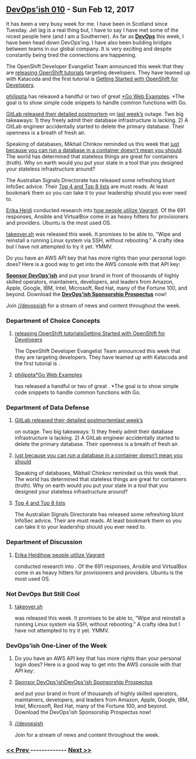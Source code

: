 ## [DevOps'ish 010](https://devopsish.com/010) - Sun Feb 12, 2017

It has been a very busy week for me. I have been in Scotland since Tuesday. Jet lag is a real thing but, I have to say I have met some of the nicest people here (and I am a Southerner). As far as <a href="https://devopsish.com/"><strong>DevOps</strong></a> this week, I have been head down DevOps’ing. I have also been building bridges between teams in our global company. It is very exciting and despite constantly being tired the connections are happening.

The OpenShift Developer Evangelist Team announced this week that they are <a href="https://blog.openshift.com/announcing-easy-interactive-openshift-tutorials-developers/">releasing OpenShift tutorials</a> targeting developers. They have teamed up with Katacoda and the first tutorial is <a href="https://openshift.katacoda.com/introduction/getting-started/">Getting Started with OpenShift for Developers</a>.

<a href="https://github.com/philippta">philippta</a> has released a handful or two of great <a href="https://gowebexamples.github.io/">*Go Web Examples</a>. *The goal is to show simple code snippets to handle common functions with Go.

<a href="https://about.gitlab.com/2017/02/10/postmortem-of-database-outage-of-january-31/">GitLab released their detailed postmortem</a> on <a href="../009/">last week’s</a> outage. Two big takeaways: 1) they freely admit their database infrastructure is lacking. 2) A GitLab engineer accidentally started to delete the primary database. Their openness is a breath of fresh air.

Speaking of databases, Mikhail Chinkov reminded us this week that <a href="https://myopsblog.wordpress.com/2017/02/06/why-databases-is-not-for-containers/">just because you can run a database in a container doesn’t mean you should</a>. The world has determined that stateless things are great for containers (truth). Why on earth would you put your state in a tool that you designed your stateless infrastructure around?

The Australian Signals Directorate has released some refreshing blunt InfoSec advice. Their <a href="http://www.asd.gov.au/infosec/mitigationstrategies.htm">Top 4 and Top 8 lists</a> are must reads. At least bookmark them so you can take it to your leadership should you ever need to.

<a href="http://erikaheidi.com/">Erika Heidi</a> conducted research into <a href="http://erikaheidi.com/blog/vagrant-usage-research-2017">how people utilize Vagrant</a>. Of the 691 responses, Ansible and VirtualBox come in as heavy hitters for provisioners and providers. Ubuntu is the most used OS.

<a href="https://github.com/marcan/takeover.sh">takeover.sh</a> was released this week. It promises to be able to, “Wipe and reinstall a running Linux system via SSH, without rebooting.” A crafty idea but I have not attempted to try it yet. YMMV.

Do you have an AWS API key that has more rights than your personal login does? Here is a good way to get into the AWS console with that API key:

<a href="https://devopsish.com/sponsor/" title="Sponsor DevOps&#39;ish"><strong>Sponsor DevOps&#39;ish</strong></a> and put your brand in front of thousands of highly skilled operators, maintainers, developers, and leaders from Amazon, Apple, Google, IBM, Intel, Microsoft, Red Hat, many of the Fortune 100, and beyond. Download the <strong><a href="https://devopsi.sh/prospectus">DevOps&#39;ish Sponsorship Prospectus</a></strong> now!

Join <a href="https://www.reddit.com/r/devopsish/">/<span class="fa fa-reddit-alien fa-sm" aria-hidden="true"></span>/devopsish</a> for a stream of news and content throughout the week.

### Department of Choice Concepts

1. [releasing OpenShift tutorialsGetting Started with OpenShift for Developers](https://blog.openshift.com/announcing-easy-interactive-openshift-tutorials-developers/)

    The OpenShift Developer Evangelist Team announced this week that they are  targeting developers. They have teamed up with Katacoda and the first tutorial is .
1. [philippta*Go Web Examples](https://github.com/philippta)

    has released a handful or two of great . *The goal is to show simple code snippets to handle common functions with Go.
### Department of Data Defense

1. [GitLab released their detailed postmortemlast week’s](https://about.gitlab.com/2017/02/10/postmortem-of-database-outage-of-january-31/)

    on  outage. Two big takeaways: 1) they freely admit their database infrastructure is lacking. 2) A GitLab engineer accidentally started to delete the primary database. Their openness is a breath of fresh air.
1. [just because you can run a database in a container doesn’t mean you should](https://myopsblog.wordpress.com/2017/02/06/why-databases-is-not-for-containers/)

    Speaking of databases, Mikhail Chinkov reminded us this week that . The world has determined that stateless things are great for containers (truth). Why on earth would you put your state in a tool that you designed your stateless infrastructure around?
1. [Top 4 and Top 8 lists](http://www.asd.gov.au/infosec/mitigationstrategies.htm)

    The Australian Signals Directorate has released some refreshing blunt InfoSec advice. Their  are must reads. At least bookmark them so you can take it to your leadership should you ever need to.
### Department of Discussion

1. [Erika Heidihow people utilize Vagrant](http://erikaheidi.com/)

    conducted research into . Of the 691 responses, Ansible and VirtualBox come in as heavy hitters for provisioners and providers. Ubuntu is the most used OS.
### Not DevOps But Still Cool

1. [takeover.sh](https://github.com/marcan/takeover.sh)

    was released this week. It promises to be able to, “Wipe and reinstall a running Linux system via SSH, without rebooting.” A crafty idea but I have not attempted to try it yet. YMMV.
### DevOps’ish One-Liner of the Week

1. []()

    Do you have an AWS API key that has more rights than your personal login does? Here is a good way to get into the AWS console with that API key:
1. [Sponsor DevOps'ishDevOps'ish Sponsorship Prospectus](https://devopsish.com/sponsor/)

    and put your brand in front of thousands of highly skilled operators, maintainers, developers, and leaders from Amazon, Apple, Google, IBM, Intel, Microsoft, Red Hat, many of the Fortune 100, and beyond. Download the DevOps'ish Sponsorship Prospectus now!
1. [//devopsish](https://www.reddit.com/r/devopsish/)

    Join  for a stream of news and content throughout the week.

### [ << Prev ](sreweekly-9.md) ------------- [ Next >> ](sreweekly-11.md)